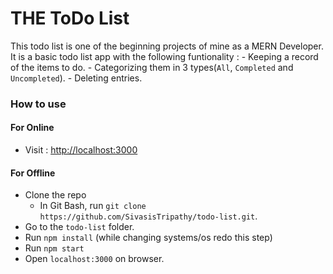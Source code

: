 # THE ToDo List

This todo list is one of the beginning projects of mine as a MERN Developer.\
It is a basic todo list app with the following funtionality : - Keeping a record of the items to do. - Categorizing them in 3 types(`All`, `Completed` and `Uncompleted`). - Deleting entries.

### How to use

#### For Online

- Visit : [http://localhost:3000](http://localhost:3000)

#### For Offline

- Clone the repo
  - In Git Bash, run `git clone https://github.com/SivasisTripathy/todo-list.git`.
- Go to the `todo-list` folder.
- Run `npm install` (while changing systems/os redo this step)
- Run `npm start`
- Open `localhost:3000` on browser.
